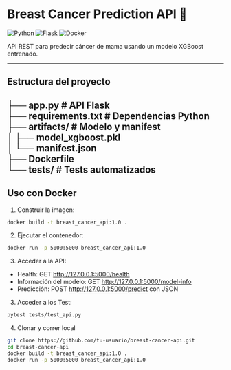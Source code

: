 # Breast Cancer Prediction API 🚀

![Python](https://img.shields.io/badge/python-3.11-blue)
![Flask](https://img.shields.io/badge/flask-3.1.3-orange)
![Docker](https://img.shields.io/badge/docker-ready-brightgreen)

API REST para predecir cáncer de mama usando un modelo XGBoost entrenado.

---  
## Estructura del proyecto  

├── app.py # API Flask  
├── requirements.txt # Dependencias Python  
├── artifacts/ # Modelo y manifest  
│  ├── model_xgboost.pkl  
│  └── manifest.json  
├── Dockerfile  
└── tests/ # Tests automatizados  
---

## Uso con Docker

1. Construir la imagen:

```bash
docker build -t breast_cancer_api:1.0 .
```  
2. Ejecutar el contenedor:
```bash
docker run -p 5000:5000 breast_cancer_api:1.0
```

3. Acceder a la API:
- Health: GET http://127.0.0.1:5000/health
- Información del modelo: GET http://127.0.0.1:5000/model-info
- Predicción: POST http://127.0.0.1:5000/predict con JSON


3. Acceder a los Test:
```bash
pytest tests/test_api.py
```

4. Clonar y correr local
```bash
git clone https://github.com/tu-usuario/breast-cancer-api.git
cd breast-cancer-api
docker build -t breast_cancer_api:1.0 .
docker run -p 5000:5000 breast_cancer_api:1.0
```
